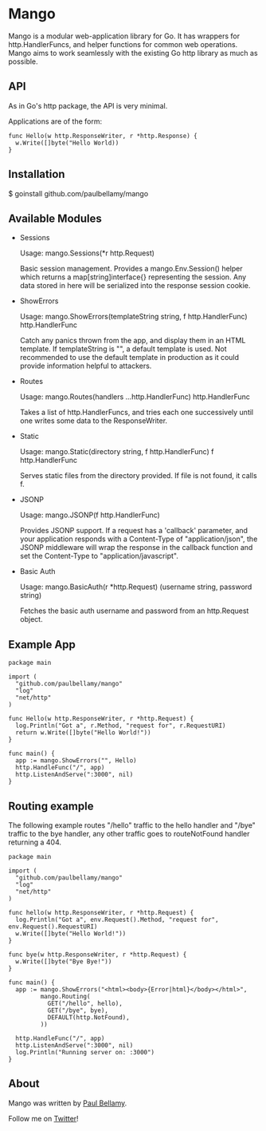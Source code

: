 # Mango

Mango is a modular web-application library for Go. It has wrappers for http.HandlerFuncs, and helper functions for common web operations. Mango aims to work seamlessly with the existing Go http library as much as possible.


## API

As in Go's http package, the API is very minimal.

Applications are of the form:

    func Hello(w http.ResponseWriter, r *http.Response) {
      w.Write([]byte("Hello World))
    }


## Installation

   $ goinstall github.com/paulbellamy/mango


## Available Modules

* Sessions

  Usage: mango.Sessions(*r http.Request)

  Basic session management. Provides a mango.Env.Session() helper which returns a map[string]interface{} representing the session.  Any data stored in here will be serialized into the response session cookie.
  
* ShowErrors

  Usage: mango.ShowErrors(templateString string, f http.HandlerFunc) http.HandlerFunc

  Catch any panics thrown from the app, and display them in an HTML template. If templateString is "", a default template is used. Not recommended to use the default template in production as it could provide information helpful to attackers.

* Routes

  Usage: mango.Routes(handlers ...http.HandlerFunc) http.HandlerFunc

  Takes a list of http.HandlerFuncs, and tries each one successively until one writes some data to the ResponseWriter.

* Static

  Usage: mango.Static(directory string, f http.HandlerFunc) f http.HandlerFunc

  Serves static files from the directory provided. If file is not found, it calls f.

* JSONP

  Usage: mango.JSONP(f http.HandlerFunc)

  Provides JSONP support. If a request has a 'callback' parameter, and your application responds with a Content-Type of "application/json", the JSONP middleware will wrap the response in the callback function and set the Content-Type to "application/javascript".

* Basic Auth

  Usage: mango.BasicAuth(r *http.Request) (username string, password string)

  Fetches the basic auth username and password from an http.Request object.

## Example App

    package main

    import (
      "github.com/paulbellamy/mango"
      "log"
      "net/http"
    )

    func Hello(w http.ResponseWriter, r *http.Request) {
      log.Println("Got a", r.Method, "request for", r.RequestURI)
      return w.Write([]byte("Hello World!"))
    }

    func main() {
      app := mango.ShowErrors("", Hello)
      http.HandleFunc("/", app)
      http.ListenAndServe(":3000", nil)
    }

## Routing example

The following example routes "/hello" traffic to the hello handler and
"/bye" traffic to the bye handler, any other traffic goes to
routeNotFound handler returning a 404.

    package main

    import (
      "github.com/paulbellamy/mango"
      "log"
      "net/http"
    )

    func hello(w http.ResponseWriter, r *http.Request) {
      log.Println("Got a", env.Request().Method, "request for", env.Request().RequestURI)
      w.Write([]byte("Hello World!"))
    }

    func bye(w http.ResponseWriter, r *http.Request) {
      w.Write([]byte("Bye Bye!"))
    }

    func main() {
      app := mango.ShowErrors("<html><body>{Error|html}</body></html>",
             mango.Routing(
               GET("/hello", hello),
               GET("/bye", bye),
               DEFAULT(http.NotFound),
             ))

      http.HandleFunc("/", app)
      http.ListenAndServe(":3000", nil)
      log.Println("Running server on: :3000")
    }


## About

Mango was written by [Paul Bellamy](http://paulbellamy.com). 

Follow me on [Twitter](http://www.twitter.com/pyrhho)!
